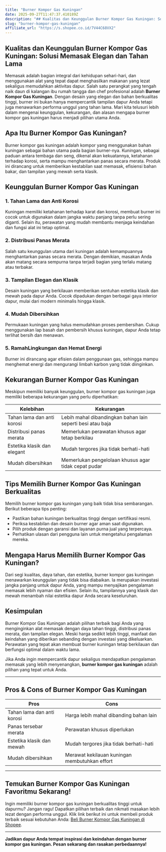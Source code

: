 ```yaml
---
title: "Burner Kompor Gas Kuningan"
date: 2025-09-27T11:47:37.410189Z
description: "## Kualitas dan Keunggulan Burner Kompor Gas Kuningan: Solusi Memasak Elegan dan Tahan Lama..."
slug: "burner-kompor-gas-kuningan"
affiliate_url: "https://s.shopee.co.id/7V44C68VX2"
---
```

## Kualitas dan Keunggulan Burner Kompor Gas Kuningan: Solusi Memasak Elegan dan Tahan Lama

Memasak adalah bagian integral dari kehidupan sehari-hari, dan menggunakan alat yang tepat dapat menghasilkan makanan yang lezat sekaligus memudahkan aktivitas dapur. Salah satu perangkat yang tengah naik daun di kalangan ibu rumah tangga dan chef profesional adalah **Burner Kompor Gas Kuningan**. Dengan desain yang elegan dan bahan berkualitas tinggi, burner ini bukan hanya mempercantik tampilan dapur Anda tetapi juga menawarkan performa unggul yang tahan lama. Mari kita telusuri lebih dalam mengenai keunggulan, kekurangan, dan alasan mengapa burner kompor gas kuningan harus menjadi pilihan utama Anda.

## Apa Itu Burner Kompor Gas Kuningan?

Burner kompor gas kuningan adalah kompor yang menggunakan bahan kuningan sebagai bahan utama pada bagian burner-nya. Kuningan, sebagai paduan antara tembaga dan seng, dikenal akan kekuatannya, ketahanan terhadap korosi, serta mampu menghantarkan panas secara merata. Produk ini dirancang untuk memberikan kestabilan saat memasak, efisiensi bahan bakar, dan tampilan yang mewah serta klasik.

## Keunggulan Burner Kompor Gas Kuningan

### 1. Tahan Lama dan Anti Korosi

Kuningan memiliki ketahanan terhadap karat dan korosi, membuat burner ini cocok untuk digunakan dalam jangka waktu panjang tanpa perlu sering diganti. Selain itu, perawatan yang mudah membantu menjaga keindahan dan fungsi alat ini tetap optimal.

### 2. Distribusi Panas Merata

Salah satu keunggulan utama dari kuningan adalah kemampuannya menghantarkan panas secara merata. Dengan demikian, masakan Anda akan matang secara sempurna tanpa terjadi bagian yang terlalu matang atau terbakar.

### 3. Tampilan Elegan dan Klasik

Desain kuningan yang berkilauan memberikan sentuhan estetika klasik dan mewah pada dapur Anda. Cocok dipadukan dengan berbagai gaya interior dapur, mulai dari modern minimalis hingga klasik.

### 4. Mudah Dibersihkan

Permukaan kuningan yang halus memudahkan proses pembersihan. Cukup menggunakan lap basah dan pembersih khusus kuningan, dapur Anda tetap terlihat bersih dan menawan.

### 5. RamahLingkungan dan Hemat Energi

Burner ini dirancang agar efisien dalam penggunaan gas, sehingga mampu menghemat energi dan mengurangi limbah karbon yang tidak diinginkan.

## Kekurangan Burner Kompor Gas Kuningan

Meskipun memiliki banyak keunggulan, burner kompor gas kuningan juga memiliki beberapa kekurangan yang perlu diperhatikan:

| **Kelebihan** | **Kekurangan**                       |
|----------------|-------------------------------------|
| Tahan lama dan anti korosi | Lebih mahal dibandingkan bahan lain seperti besi atau baja |
| Distribusi panas merata | Memerlukan perawatan khusus agar tetap berkilau |
| Estetika klasik dan elegant | Mudah tergores jika tidak berhati-hati |
| Mudah dibersihkan | Memerlukan pengelolaan khusus agar tidak cepat pudar |

## Tips Memilih Burner Kompor Gas Kuningan Berkualitas

Memilih burner kompor gas kuningan yang baik tidak bisa sembarangan. Berikut beberapa tips penting:

- Pastikan bahan kuningan berkualitas tinggi dengan sertifikasi resmi.
- Periksa kestabilan dan desain burner agar aman saat digunakan.
- Pilih produk dengan garansi dan layanan purna jual yang terpercaya.
- Perhatikan ulasan dari pengguna lain untuk mengetahui pengalaman mereka.

## Mengapa Harus Memilih Burner Kompor Gas Kuningan?

Dari segi kualitas, daya tahan, dan estetika, burner kompor gas kuningan menawarkan keunggulan yang tidak bisa diabaikan. Ia merupakan investasi jangka panjang untuk dapur Anda, yang mampu menyajikan pengalaman memasak lebih nyaman dan efisien. Selain itu, tampilannya yang klasik dan mewah menambah nilai estetika dapur Anda secara keseluruhan.

## Kesimpulan

Burner Kompor Gas Kuningan adalah pilihan terbaik bagi Anda yang menginginkan alat memasak dengan daya tahan tinggi, distribusi panas merata, dan tampilan elegan. Meski harga sedikit lebih tinggi, manfaat dan keindahan yang diberikan sebanding dengan investasi yang dikeluarkan. Perawatan yang tepat akan membuat burner kuningan tetap berkilauan dan berfungsi optimal dalam waktu lama.

Jika Anda ingin mempercantik dapur sekaligus mendapatkan pengalaman memasak yang lebih menyenangkan, **burner kompor gas kuningan** adalah pilihan yang tepat untuk Anda.

---

## Pros & Cons of Burner Kompor Gas Kuningan

| **Pros** | **Cons** |
|---|---|
| Tahan lama dan anti korosi | Harga lebih mahal dibanding bahan lain |
| Panas tersebar merata | Perawatan khusus diperlukan |
| Estetika klasik dan mewah | Mudah tergores jika tidak berhati-hati |
| Mudah dibersihkan | Merawat kekilauan kuningan membutuhkan effort |

---

## Temukan Burner Kompor Gas Kuningan Favoritmu Sekarang!

Ingin memiliki burner kompor gas kuningan berkualitas tinggi untuk dapurmu? Jangan ragu! Dapatkan pilihan terbaik dan nikmati masakan lebih lezat dengan performa unggul. Klik link berikut ini untuk membeli produk terbaik sesuai kebutuhan Anda: [Beli Burner Kompor Gas Kuningan di Shopee](https://s.shopee.co.id/7V44C68VX2).

---

**Jadikan dapur Anda tempat inspirasi dan keindahan dengan burner kompor gas kuningan. Pesan sekarang dan rasakan perbedaannya!**